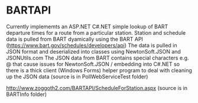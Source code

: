 # BARTAPI
Currently implememts an ASP.NET C#.NET simple lookup of BART departure times for a route from a particular station.
Station and schedule data is pulled from BART dyamically using the BART API (https://www.bart.gov/schedules/developers/api)
The data is pulled in JSON format and deserialized into classes using NewtonSoft.JSON and JSONUtils.com
The JSON data from BART contains special characters e.g. @ that cause issues for NewtonSoft.JSON / embedding into C#.NET so
there is a thick client (Windows Forms) helper program to deal with cleaning up the JSON data (source is in PollWebServiceTest folder)

http://www.zoggoth2.com/BARTAPI/ScheduleForStation.aspx (source is in BARTInfo folder)


